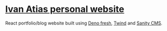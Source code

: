 # [Ivan Atias personal website](https://www.ivanatias.codes)

React portfolio/blog website built using [Deno fresh](https://fresh.deno.dev/),
[Twind](https://twind.dev/) and [Sanity CMS](https://www.sanity.io/).
